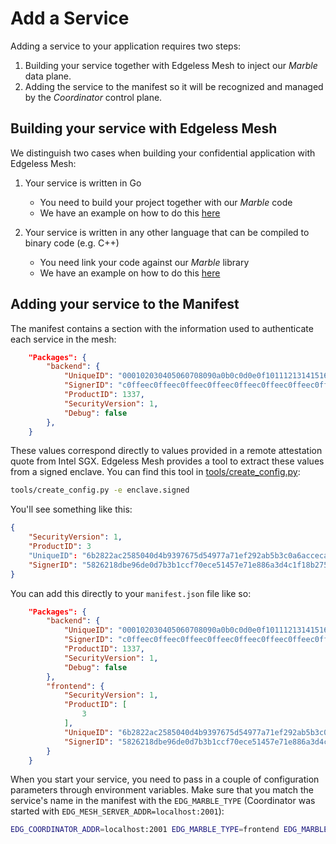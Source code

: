 # Add a Service

Adding a service to your application requires two steps:

1. Building your service together with Edgeless Mesh to inject our *Marble* data plane.
2. Adding the service to the manifest so it will be recognized and managed by the *Coordinator* control plane.

## Building your service with Edgeless Mesh

We distinguish two cases when building your confidential application with Edgeless Mesh:

1. Your service is written in Go
    * You need to build your project together with our *Marble* code
    * We have an example on how to do this [here](https://github.com/edgelesssys/coordinator/blob/master/samples/helloworld/README.md)

1. Your service is written in any other language that can be compiled to binary code (e.g. C++)
    * You need link your code against our *Marble* library
    * We have an example on how to do this [here](https://github.com/edgelesssys/coordinator/blob/master/samples/helloc%2B%2B/README.md)

## Adding your service to the Manifest

The manifest contains a section with the information used to authenticate each service in the mesh:

```json
	"Packages": {
		"backend": {
			"UniqueID": "000102030405060708090a0b0c0d0e0f101112131415161718191a1b1c1d1e1f",
            "SignerID": "c0ffeec0ffeec0ffeec0ffeec0ffeec0ffeec0ffeec0ffeec0ffeec0ffeec0ffee",
            "ProductID": 1337,
            "SecurityVersion": 1,
			"Debug": false
		},
    }
```

These values correspond directly to values provided in a remote attestation quote from Intel SGX.
Edgeless Mesh provides a tool to extract these values from a signed enclave.
You can find this tool in [tools/create_config.py](https://github.com/edgelesssys/coordinator/blob/master/tools/create_config.py):

```bash
tools/create_config.py -e enclave.signed
```

You'll see something like this:

```json
{
    "SecurityVersion": 1,
    "ProductID": 3
    "UniqueID": "6b2822ac2585040d4b9397675d54977a71ef292ab5b3c0a6acceca26074ae585",
    "SignerID": "5826218dbe96de0d7b3b1ccf70ece51457e71e886a3d4c1f18b27576d22cdc74"
}
```

You can add this directly to your `manifest.json` file like so:

```json
	"Packages": {
		"backend": {
			"UniqueID": "000102030405060708090a0b0c0d0e0f101112131415161718191a1b1c1d1e1f",
            "SignerID": "c0ffeec0ffeec0ffeec0ffeec0ffeec0ffeec0ffeec0ffeec0ffeec0ffeec0ffee",
            "ProductID": 1337,
            "SecurityVersion": 1,
			"Debug": false
		},
        "frontend": {
            "SecurityVersion": 1,
            "ProductID": [
                3
            ],
            "UniqueID": "6b2822ac2585040d4b9397675d54977a71ef292ab5b3c0a6acceca26074ae585",
            "SignerID": "5826218dbe96de0d7b3b1ccf70ece51457e71e886a3d4c1f18b27576d22cdc74"
        }
    }
```

When you start your service, you need to pass in a couple of configuration parameters through environment variables.
Make sure that you match the service's name in the manifest with the `EDG_MARBLE_TYPE` (Coordinator was started with `EDG_MESH_SERVER_ADDR=localhost:2001`):

```bash
EDG_COORDINATOR_ADDR=localhost:2001 EDG_MARBLE_TYPE=frontend EDG_MARBLE_UUID_FILE=$PWD/uuid DG_MARBLE_DNS_NAMES=localhost erthost enclave.signed
```
